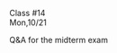 <div class="lecture1">

<div class="column_date">
<p markdown="block">

Class #14 <br>
Mon,10/21

</p>
</div>
<div class="column_materials">
<p markdown="block">

Q&A for the midterm exam 

</p>
</div>

<div class="column_assign">
<p markdown="block">



</p>
</div>

</div>
